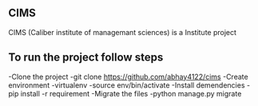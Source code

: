 ## CIMS

CIMS (Caliber institute of managemant sciences) is a Institute project

## To run the project follow steps

-Clone the project
-git clone https://github.com/abhay4122/cims
-Create environment
-virtualenv <env name>
-source env/bin/activate
-Install demendencies
-pip install -r requirement
-Migrate the files
-python manage.py migrate
